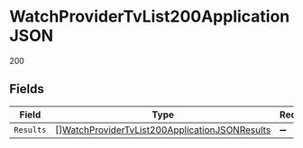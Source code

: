 # WatchProviderTvList200ApplicationJSON

200


## Fields

| Field                                                                                                                     | Type                                                                                                                      | Required                                                                                                                  | Description                                                                                                               |
| ------------------------------------------------------------------------------------------------------------------------- | ------------------------------------------------------------------------------------------------------------------------- | ------------------------------------------------------------------------------------------------------------------------- | ------------------------------------------------------------------------------------------------------------------------- |
| `Results`                                                                                                                 | [][WatchProviderTvList200ApplicationJSONResults](../../models/operations/watchprovidertvlist200applicationjsonresults.md) | :heavy_minus_sign:                                                                                                        | N/A                                                                                                                       |